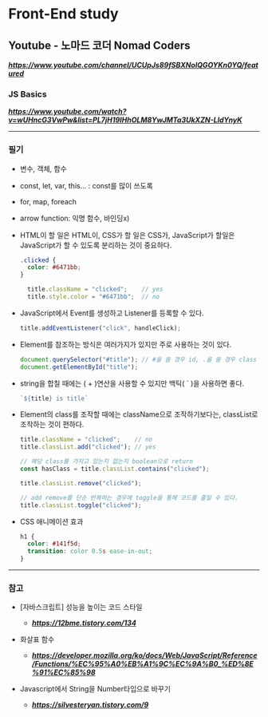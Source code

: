 # Front-End study

## Youtube - 노마드 코더 Nomad Coders
***https://www.youtube.com/channel/UCUpJs89fSBXNolQGOYKn0YQ/featured***

### JS Basics
***https://www.youtube.com/watch?v=wUHncG3VwPw&list=PL7jH19IHhOLM8YwJMTa3UkXZN-LldYnyK***

---
### 필기
- 변수, 객체, 함수

- const, let, var, this... : const를 많이 쓰도록

- for, map, foreach

- arrow function: 익명 함수, 바인딩x)

- HTML이 할 일은 HTML이, CSS가 할 일은 CSS가, JavaScript가 할일은 JavaScript가 할 수 있도록 분리하는 것이 중요하다.
  ```css
  .clicked {
    color: #6471bb;
  }
  ```
  ```javascript
    title.className = "clicked";    // yes
    title.style.color = "#6471bb";  // no
  ```

- JavaScript에서 Event를 생성하고 Listener를 등록할 수 있다.
  ```javascript 
  title.addEventListener("click", handleClick);
  ```
  
- Element를 참조하는 방식은 여러가지가 있지만 주로 사용하는 것이 있다.
  ```javascript
  document.querySelector("#title"); // #을 쓸 경우 id, .을 쓸 경우 class
  document.getElementById("title");
  ```
  
- string을 합칠 때에는 ( + )연산을 사용할 수 있지만 백틱( \` )을 사용하면 좋다.
  ```javascript
  `${title} is title`
  ```
  
- Element의 class를 조작할 때에는 className으로 조작하기보다는, classList로 조작하는 것이 편하다.
  ```javascript
  title.className = "clicked";    // no
  title.classList.add("clicked"); // yes
  
  // 해당 class를 가지고 있는지 없는지 boolean으로 return
  const hasClass = title.classList.contains("clicked"); 
  
  title.classList.remove("clicked");
  
  // add remove를 단순 반복하는 경우에 toggle을 통해 코드를 줄일 수 있다.
  title.classList.toggle("clicked");  
  ```
  
- CSS 애니메이션 효과
  ```css
  h1 {
    color: #141f5d;
    transition: color 0.5s ease-in-out;
  }
  ```
---
### 참고
- [자바스크립트] 성능을 높이는 코드 스타일
  - ***https://12bme.tistory.com/134***
  
- 화살표 함수
  - ***https://developer.mozilla.org/ko/docs/Web/JavaScript/Reference/Functions/%EC%95%A0%EB%A1%9C%EC%9A%B0_%ED%8E%91%EC%85%98***
  
- Javascript에서 String을 Number타입으로 바꾸기
  - ***https://silvesteryan.tistory.com/9***
